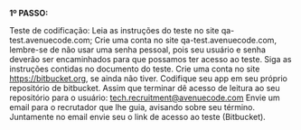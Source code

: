 **1º PASSO:**

Teste de codificação:
Leia as instruções do teste no site qa-test.avenuecode.com;
Crie uma conta no site qa-test.avenuecode.com, lembre-se de não usar uma senha pessoal, pois seu usuário e senha deverão ser encaminhados para que possamos ter acesso ao teste.
Siga as instruções contidas no documento do teste. 
Crie uma conta no site https://bitbucket.org, se ainda não tiver.
Codifique seu app em seu próprio repositório de bitbucket.
Assim que terminar dê acesso de leitura ao seu repositório para o usuário: tech.recruitment@avenuecode.com
Envie um email para o recrutador que lhe guia, avisando sobre seu término.  Juntamente no email envie seu o link de acesso ao teste (Bitbucket).